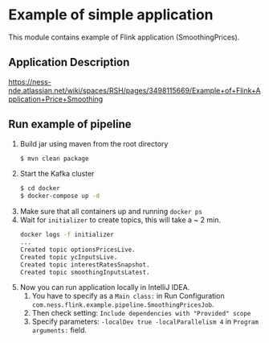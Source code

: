 # Example of simple application 
This module contains example of Flink application (SmoothingPrices).

## Application Description

https://ness-nde.atlassian.net/wiki/spaces/RSH/pages/3498115669/Example+of+Flink+Application+Price+Smoothing

## Run example of pipeline
 1. Build jar using maven from the root directory
    ```bash
    $ mvn clean package
    ```
 2. Start the Kafka cluster
    ```bash
    $ cd docker
    $ docker-compose up -d
    ```    
 3. Make sure that all containers up and running `docker ps`
 4. Wait for `initializer` to create topics, this will take a ~ 2 min.
    ```bash
    docker logs -f initializer
    ...
    Created topic optionsPricesLive.
    Created topic ycInputsLive.
    Created topic interestRatesSnapshot.
    Created topic smoothingInputsLatest.
    ```    
 3. Now you can run application locally in IntelliJ IDEA.
    1. You have to specify as a `Main class:` in Run Configuration `com.ness.flink.example.pipeline.SmoothingPricesJob`.
    2. Then check setting: `Include dependencies with "Provided" scope`
    3. Specify parameters: `-localDev true -localParallelism 4` in `Program arguments:` field.


